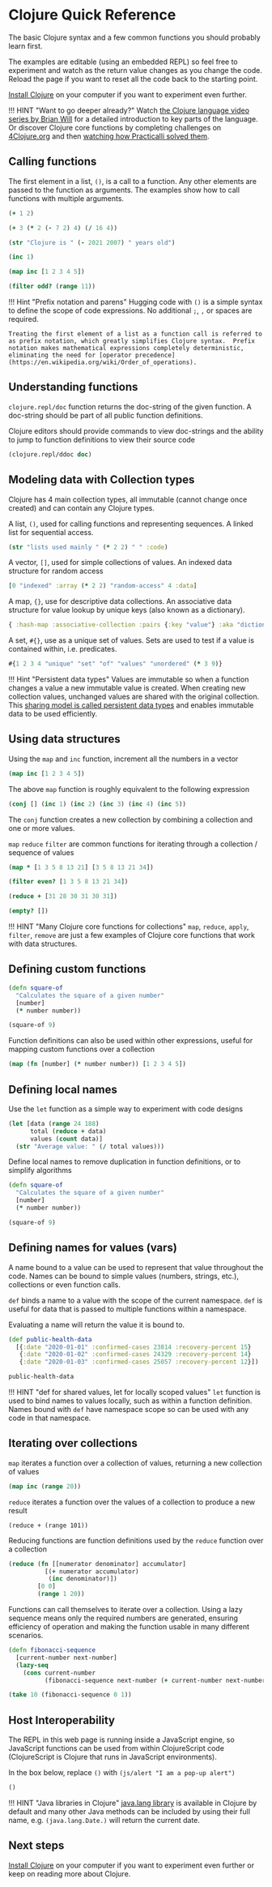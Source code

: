 # Clojure Quick Reference

The basic Clojure syntax and a few common functions you should probably learn first.

The examples are editable (using an embedded REPL) so feel free to experiment and watch as the return value changes as you change the code.  Reload the page if you want to reset all the code back to the starting point.

[Install Clojure](/clojure-cli/install/) on your computer if you want to experiment even further.

!!! HINT "Want to go deeper already?"
    Watch [the Clojure language video series by Brian Will](https://www.youtube.com/playlist?list=PLAC43CFB134E85266) for a detailed introduction to key parts of the language.  Or discover Clojure core functions by completing challenges on [4Clojure.org](https://4clojure.oxal.org/) and then [watching how Practicalli solved them](https://www.youtube.com/playlist?list=PLpr9V-R8ZxiDB_KGrbliCsCUrmcBvdW16).

## Calling functions

The first element in a list, `()`, is a call to a function.  Any other elements are passed to the function as arguments. The examples show how to call functions with multiple arguments.

```clojure
(+ 1 2)
```

```clojure
(+ 3 (* 2 (- 7 2) 4) (/ 16 4))
```

```clojure
(str "Clojure is " (- 2021 2007) " years old")
```

```clojure
(inc 1)
```

```clojure
(map inc [1 2 3 4 5])
```

```clojure
(filter odd? (range 11))
```

!!! Hint "Prefix notation and parens"
    Hugging code with `()` is a simple syntax to define the scope of code expressions.  No additional `;`, `,` or spaces are required.

    Treating the first element of a list as a function call is referred to as prefix notation, which greatly simplifies Clojure syntax.  Prefix notation makes mathematical expressions completely deterministic, eliminating the need for [operator precedence](https://en.wikipedia.org/wiki/Order_of_operations).

## Understanding functions

`clojure.repl/doc` function returns the doc-string of the given function. A doc-string should be part of all public function definitions.

Clojure editors should provide commands to view doc-strings and the ability to jump to function definitions to view their source code

```clojure
(clojure.repl/ddoc doc)
```

## Modeling data with Collection types

Clojure has 4 main collection types, all immutable (cannot change once created) and can contain any Clojure types.

A list, `()`, used for calling functions and representing sequences. A linked list for sequential access.

```clojure
(str "lists used mainly " (* 2 2) " " :code)
```

A vector, `[]`, used for simple collections of values.  An indexed data structure for random access

```clojure
[0 "indexed" :array (* 2 2) "random-access" 4 :data]
```

A map, `{}`, use for descriptive data collections.  An associative data structure for value lookup by unique keys (also known as a dictionary).

```clojure
{ :hash-map :associative-collection :pairs {:key "value"} :aka "dictionary"}
```

A set, `#{}`, use as a unique set of values. Sets are used to test if a value is contained within, i.e. predicates.

```clojure
#{1 2 3 4 "unique" "set" "of" "values" "unordered" (* 3 9)}
```

!!! Hint "Persistent data types"
    Values are immutable so when a function changes a value a new immutable value is created. When creating new collection values, unchanged values are shared with the original collection.  This [sharing model is called persistent data types]( /data-structures/shared-memory.md) and enables immutable data to be used efficiently.

## Using data structures

Using the `map` and `inc` function, increment all the numbers in a vector

```clojure
(map inc [1 2 3 4 5])
```

The above `map` function is roughly equivalent to the following expression

```clojure
(conj [] (inc 1) (inc 2) (inc 3) (inc 4) (inc 5))
```

The `conj` function creates a new collection by combining a collection and one or more values.

`map` `reduce` `filter` are common functions for iterating through a collection / sequence of values

```clojure
(map * [1 3 5 8 13 21] [3 5 8 13 21 34])
```

```clojure
(filter even? [1 3 5 8 13 21 34])
```

```clojure
(reduce + [31 28 30 31 30 31])
```

```clojure
(empty? [])
```

!!! HINT "Many Clojure core functions for collections"
    `map`, `reduce`, `apply`, `filter`, `remove` are just a few examples of Clojure core functions that work with data structures.

## Defining custom functions

```clojure
(defn square-of
  "Calculates the square of a given number"
  [number]
  (* number number))

(square-of 9)
```

Function definitions can also be used within other expressions, useful for mapping custom functions over a collection

```clojure
(map (fn [number] (* number number)) [1 2 3 4 5])
```

## Defining local names

Use the `let` function as a simple way to experiment with code designs

```clojure
(let [data (range 24 188)
      total (reduce + data)
      values (count data)]
  (str "Average value: " (/ total values)))
```

Define local names to remove duplication in function definitions, or to simplify algorithms

```clojure
(defn square-of
  "Calculates the square of a given number"
  [number]
  (* number number))

(square-of 9)
```

## Defining names for values (vars)

A name bound to a value can be used to represent that value throughout the code.  Names can be bound to simple values (numbers, strings, etc.), collections or even function calls.

`def` binds a name to a value with the scope of the current namespace.  `def` is useful for data that is passed to multiple functions within a namespace.

Evaluating a name will return the value it is bound to.

```clojure
(def public-health-data
  [{:date "2020-01-01" :confirmed-cases 23814 :recovery-percent 15}
   {:date "2020-01-02" :confirmed-cases 24329 :recovery-percent 14}
   {:date "2020-01-03" :confirmed-cases 25057 :recovery-percent 12}])

public-health-data
```

!!! HINT "def for shared values, let for locally scoped values"
    `let` function is used to bind names to values locally, such as within a function definition.  Names bound with `def` have namespace scope so can be used with any code in that namespace.

## Iterating over collections

`map` iterates a function over a collection of values, returning a new collection of values

```clojure
(map inc (range 20))
```

`reduce` iterates a function over the values of a collection to produce a new result

```
(reduce + (range 101))
```

Reducing functions are function definitions used by the `reduce` function over a collection

```clojure
(reduce (fn [[numerator denominator] accumulator]
          [(+ numerator accumulator)
           (inc denominator)])
        [0 0]
        (range 1 20))
```

Functions can call themselves to iterate over a collection.  Using a lazy sequence means only the required numbers are generated, ensuring efficiency of operation and making the function usable in many different scenarios.

```clojure
(defn fibonacci-sequence
  [current-number next-number]
  (lazy-seq
    (cons current-number
          (fibonacci-sequence next-number (+ current-number next-number)))))

(take 10 (fibonacci-sequence 0 1))
```

## Host Interoperability

The REPL in this web page is running inside a JavaScript engine, so JavaScript functions can be used from within ClojureScript code (ClojureScript is Clojure that runs in JavaScript environments).

In the box below, replace `()` with `(js/alert "I am a pop-up alert")`

```clojure
()
```

!!! HINT "Java libraries in Clojure"
    [java.lang library](https://docs.oracle.com/javase/8/docs/api/java/lang/compact2-package-summary.html) is available in Clojure by default and many other Java methods can be included by using their full name, e.g. `(java.lang.Date.)` will return the current date.

## Next steps

[Install Clojure](/clojure-cli/install/) on your computer if you want to experiment even further or keep on reading more about Clojure.

<!-- ## Recursion -->

<!-- Recursive function -->
<!-- ```clojure -->
<!-- (defn recursive-counter -->
<!--   [value] -->
<!--   (if (< value 1000) -->
<!--     (recur (+ value 25)))) -->

<!-- (recursive-counter 100) -->

<!-- ``` -->

<!-- * TODO: reduce and reducing function -->

